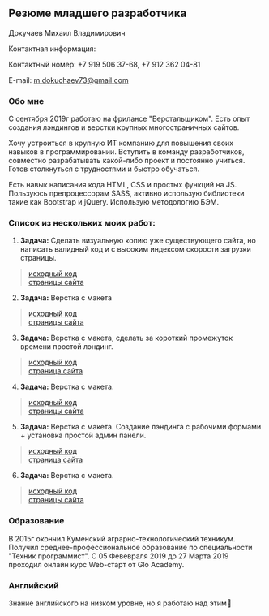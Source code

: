 ## Резюме младшего разработчика

Докучаев Михаил Владимирович

Контактная информация:

Контактный номер: +7 919 506 37-68, +7 912 362 04-81 

E-mail: m.dokuchaev73@gmail.com 

### Обо мне
С сентября 2019г работаю на фрилансе "Верстальщиком". Есть опыт создания лэндингов и верстки крупных многостраничных сайтов.

Хочу устроиться в крупную ИТ компанию для повышения своих навыков в программировании. Вступить в команду разработчиков, совместно разрабатывать какой-либо проект и постоянно учиться. Готов столкнуться с трудностями и быстро обучаться.  

Есть навык написания кода HTML, CSS и простых функций на JS. Пользуюсь препроцессорам SASS, активно использую библиотеки такие как Bootstrap и jQuery. Использую методологию БЭМ.

### Список из нескольких моих работ:

  1. **Задача:** Сделать визуальную копию уже существующего сайта, но написать валидный код и с высоким индексом скорости загрузки страницы.
  > [исходный код](https://github.com/mihazzz123/safe77)    
  > [страницы сайта](https://mihazzz123.github.io/safe77/dist/pages.html)

  2. **Задача:** Верстка с макета
  > [исходный код](https://github.com/mihazzz123/hunter_casino/tree/master/hunter_casino)     
  > [страницы сайта](https://mihazzz123.github.io/hunter_casino/hunter_casino/pages.html)
  
  3. **Задача:** Верстка с макета, сделать за короткий промежуток времени простой лэндинг. 
  > [исходный код](https://github.com/mihazzz123/kitchen)     
  > [страница сайта](https://mihazzz123.github.io/kitchen/src/index.html)

  4. **Задача:** Верстка с макета. 
  > [исходный код](https://github.com/mihazzz123/maxicars)    
  > [страницы сайта](https://mihazzz123.github.io/maxicars/pages.html)

  5. **Задача:** Верстка с макета. Создание лэндинга с рабочими формами + установка простой админ панели. 
  > [исходный код](https://github.com/mihazzz123/miralex)   
  > [страница сайта](https://github.com/mihazzz123/miralex)

  6. **Задача:** Верстка с макета. 
  > [исходный код](https://github.com/mihazzz123/zapvodproekt)  
  > [страницы сайта](https://mihazzz123.github.io/zapvodproekt/index.html)

### Образование
В 2015г окончил Куменский аграрно-технологический техникум. Получил среднее-профессиональное образование по специальности "Техник программист". С 05 Февевраля 2019 до 27 Марта 2019 проходил онлайн курс Web-старт от Glo Academy.

### Английский 
Знание английского на низком уровне, но я работаю над этим:slightly_smiling_face: